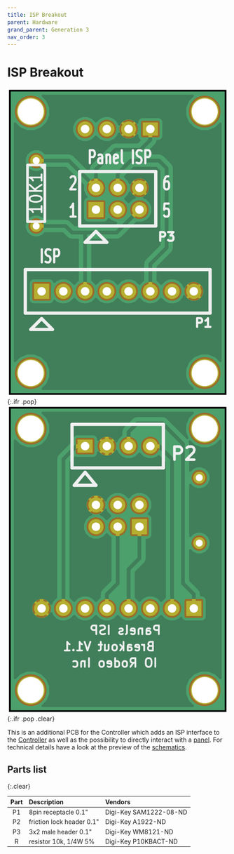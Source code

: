 ```yaml
---
title: ISP Breakout
parent: Hardware
grand_parent: Generation 3
nav_order: 3
---
```


# ISP Breakout

![ISP Breakout board front](assets/panels_isp_breakout_front.png){:.ifr .pop}
![ISP Breakout board back](assets/panels_isp_breakout_back.png){:.ifr .pop .clear}

This is an additional PCB for the Controller which adds an ISP interface to the [Controller]({{site.baseurl}}/Generation%203/Controller/docs/) as well as the possibility to directly interact with a [panel]({{site.baseurl}}/Generation%203/Hardware/docs/panel.html). For technical details have a look at the preview of the [schematics](assets/panels_isp_breakout.pdf).

## Parts list
{:.clear}

| Part      |    Description              |    Vendors |
|:---------:|:----------------------------|:-----------|
| P1        | 8pin receptacle 0.1"        | Digi-Key SAM1222-08-ND |
| P2        | friction lock header 0.1"   | Digi-Key A1922-ND |
| P3        | 3x2 male header 0.1"        | Digi-Key WM8121-ND |
| R         | resistor 10k, 1/4W 5%       | Digi-Key P10KBACT-ND |
